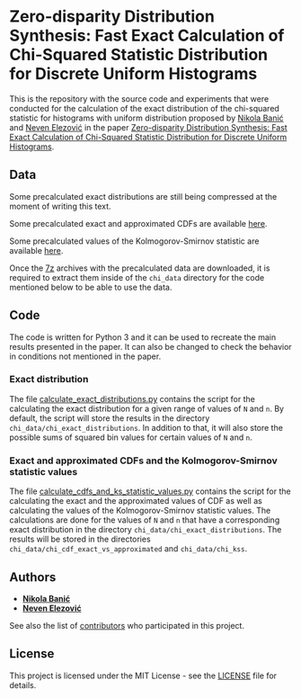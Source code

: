 # Zero-disparity Distribution Synthesis: Fast Exact Calculation of Chi-Squared Statistic Distribution for Discrete Uniform Histograms

This is the repository with the source code and experiments that were conducted for the calculation of the exact distribution of the chi-squared statistic for histograms with uniform distribution proposed by [Nikola Banić](https://scholar.google.com/citations?user=QSH8C_QAAAAJ&hl=en) and [Neven Elezović](https://scholar.google.com/citations?user=MlXwbFIAAAAJ&hl=en) in the paper [Zero-disparity Distribution Synthesis: Fast Exact Calculation of Chi-Squared Statistic Distribution for Discrete Uniform Histograms](https://arxiv.org/abs/2506.23416).

## Data

Some precalculated exact distributions are still being compressed at the moment of writing this text.

Some precalculated exact and approximated CDFs are available [here](https://www.dropbox.com/scl/fi/64n5yhm1zir1yq1tmj1iz/chi_cdf_exact_vs_approximated.7z?rlkey=bxug2xn5whrtaoaz6q7561ngb&dl=1).

Some precalculated values of the Kolmogorov-Smirnov statistic are available [here](https://www.dropbox.com/scl/fi/f619rkeesr1tmb6s5wfnu/chi_kss.7z?rlkey=vcgvwsip53vxcvlhx8j5oy61s&dl=1).

Once the [7z](https://www.7-zip.org/) archives with the precalculated data are downloaded, it is required to extract them inside of the `chi_data` directory for the code mentioned below to be able to use the data.

## Code

The code is written for Python 3 and it can be used to recreate the main results presented in the paper. It can also be changed to check the behavior in conditions not mentioned in the paper.

### Exact distribution

The file [calculate_exact_distributions.py](calculate_exact_distributions.py) contains the script for the calculating the exact distribution for a given range of values of `N` and `n`. By default, the script will store the results in the directory `chi_data/chi_exact_distributions`. In addition to that, it will also store the possible sums of squared bin values for certain values of `N` and `n`.

### Exact and approximated CDFs and the Kolmogorov-Smirnov statistic values

The file [calculate_cdfs_and_ks_statistic_values.py](calculate_cdfs_and_ks_statistic_values.py) contains the script for the calculating the exact and the approximated values of CDF as well as calculating the values of the Kolmogorov-Smirnov statistic values. The calculations are done for the values of `N` and `n` that have a corresponding exact distribution in the directory `chi_data/chi_exact_distributions`. The results will be stored in the directories `chi_data/chi_cdf_exact_vs_approximated` and `chi_data/chi_kss`.

## Authors

* **[Nikola Banić](https://scholar.google.com/citations?user=QSH8C_QAAAAJ&hl=en)**
* **[Neven Elezović](https://scholar.google.com/citations?user=MlXwbFIAAAAJ&hl=en)**

See also the list of [contributors](https://github.com/DiscreteTotalVariation/ChiSquared/contributors) who participated in this project.

## License

This project is licensed under the MIT License - see the [LICENSE](LICENSE) file for details.
